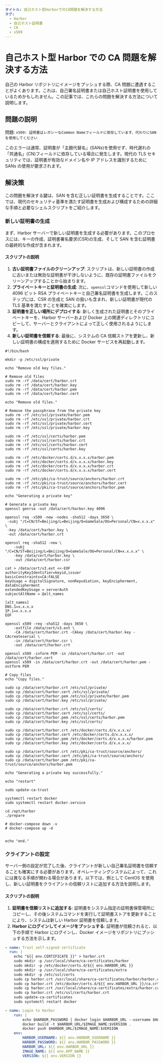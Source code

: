 ```yaml
---
タイトル: 自己ホスト型HarborでのCA問題を解決する方法
タグ:
  - Harbor
  - 自己ホスト証明書
  - CA
  - x509
---
```


# 自己ホスト型 Harbor での CA 問題を解決する方法

自己の Harbor リポジトリにイメージをプッシュする際、CA 問題に遭遇することがよくあります。これは、自己署名証明書または自己ホスト証明書を使用しているためかもしれません。この記事では、これらの問題を解決する方法について説明します。

## 問題の説明

問題: `x509: 証明書はレガシーなCommon Nameフィールドに依存しています、代わりにSANを使用してください`

このエラーは通常、証明書が「主題代替名」(SANs)を使用せず、時代遅れの「共通名」(CN)フィールドに依存している場合に発生します。現代の TLS セキュリティでは、証明書が有効なドメイン名や IP アドレスを識別するために SANs の使用が要求されます。

## 解決策

この問題を解決する鍵は、SAN を含む正しい証明書を生成することです。ここでは、現代のセキュリティ基準を満たす証明書を生成および構成するための詳細な手順と必要なシェルスクリプトをご紹介します。

### 新しい証明書の生成

まず、Harbor サーバーで新しい証明書を生成する必要があります。このプロセスには、キーの作成、証明書署名要求(CSR)の生成、そして SAN を含む証明書の最終的な作成が含まれます。

#### スクリプトの説明

1. **古い証明書ファイルのクリーンアップ**: スクリプトは、新しい証明書の作成に古いまたは無効な証明書が干渉しないように、既存の証明書ファイルをクリーンアップすることから始まります。
2. **プライベートキーと証明書の生成**: 次に、`openssl`コマンドを使用して新しい 4096 ビット RSA プライベートキーと自己署名証明書を生成します。このステップには、CSR の生成と SAN の扱いも含まれ、新しい証明書が現代の TLS 基準を満たすことを確実にします。
3. **証明書を正しい場所にデプロイする**: 新しく生成された証明書とそのプライベートキーを、Harbor サーバーおよび Docker 上の関連ディレクトリにコピーして、サーバーとクライアントによって正しく使用されるようにします。
4. **新しい証明書を信頼する**: 最後に、システムの CA 信頼ストアを更新し、新しい証明書の構成を適用するために Docker サービスを再起動します。

```shell
#!/bin/bash

mkdir -p /etc/ssl/private

echo "Remove old key files."

# Remove old files
sudo rm -rf /data/cert/harbor.crt
sudo rm -rf /data/cert/harbor.key
sudo rm -rf /data/cert/harbor.pem
sudo rm -rf /data/cert/harbor.cert

echo "Remove old files."

# Remove the passphrase from the private key
sudo rm -rf /etc/ssl/private/harbor.pem
sudo rm -rf /etc/ssl/private/harbor.crt
sudo rm -rf /etc/ssl/private/harbor.cert
sudo rm -rf /etc/ssl/private/harbor.key

sudo rm -rf /etc/ssl/certs/harbor.pem
sudo rm -rf /etc/ssl/certs/harbor.crt
sudo rm -rf /etc/ssl/certs/harbor.cert
sudo rm -rf /etc/ssl/certs/harbor.key

sudo rm -rf /etc/docker/certs.d/x.x.x.x/harbor.pem
sudo rm -rf /etc/docker/certs.d/x.x.x.x/harbor.key
sudo rm -rf /etc/docker/certs.d/x.x.x.x/harbor.crt
sudo rm -rf /etc/docker/certs.d/x.x.x.x/harbor.cert

sudo rm -rf /etc/pki/ca-trust/source/anchors/harbor.crt
sudo rm -rf /etc/pki/ca-trust/source/anchors/harbor.cert
sudo rm -rf /etc/pki/ca-trust/source/anchors/harbor.pem

echo "Generating a private key"

# Generate a private key
openssl genrsa -out /data/cert/harbor.key 4096

openssl req -x509 -new -nodes -sha512 -days 3650 \
 -subj "/C=CN/ST=Beijing/L=Beijing/O=GameSale/OU=Personal/CN=x.x.x.x" \
 -key /data/cert/harbor.key \
 -out /data/cert/harbor.crt

openssl req -sha512 -new \
    -subj "/C=CN/ST=Beijing/L=Beijing/O=GameSale/OU=Personal/CN=x.x.x.x" \
    -key /data/cert/harbor.key \
    -out /data/cert/harbor.csr

cat > /data/cert/v3.ext <<-EOF
authorityKeyIdentifier=keyid,issuer
basicConstraints=CA:FALSE
keyUsage = digitalSignature, nonRepudiation, keyEncipherment, dataEncipherment
extendedKeyUsage = serverAuth
subjectAltName = @alt_names

[alt_names]
DNS.1=x.x.x.x
IP.1=x.x.x.x
EOF

openssl x509 -req -sha512 -days 3650 \
    -extfile /data/cert/v3.ext \
    -CA /data/cert/harbor.crt -CAkey /data/cert/harbor.key -CAcreateserial \
    -in /data/cert/harbor.csr \
    -out /data/cert/harbor.crt

openssl x509 -inform PEM -in /data/cert/harbor.crt -out /data/cert/harbor.cert
openssl x509 -in /data/cert/harbor.crt -out /data/cert/harbor.pem -outform PEM

# Copy files
echo "Copy files."

sudo cp /data/cert/harbor.crt /etc/ssl/private/
sudo cp /data/cert/harbor.cert /etc/ssl/private/
sudo cp /data/cert/harbor.pem /etc/ssl/private/harbor.pem
sudo cp /data/cert/harbor.key /etc/ssl/private/

sudo cp /data/cert/harbor.crt /etc/ssl/certs/
sudo cp /data/cert/harbor.cert /etc/ssl/certs/
sudo cp /data/cert/harbor.pem /etc/ssl/certs/harbor.pem
sudo cp /data/cert/harbor.key /etc/ssl/certs/

sudo cp /data/cert/harbor.crt /etc/docker/certs.d/x.x.x.x/
sudo cp /data/cert/harbor.cert /etc/docker/certs.d/x.x.x.x/
sudo cp /data/cert/harbor.pem /etc/docker/certs.d/x.x.x.x/harbor.pem
sudo cp /data/cert/harbor.key /etc/docker/certs.d/x.x.x.x/

sudo cp /data/cert/harbor.crt /etc/pki/ca-trust/source/anchors/
sudo cp /data/cert/harbor.cert /etc/pki/ca-trust/source/anchors/
sudo cp /data/cert/harbor.pem /etc/pki/ca-trust/source/anchors/harbor.pem

echo "Generating a private key successfully."

echo "restart"

sudo update-ca-trust

systemctl restart docker
sudo systemctl restart docker.service

cd /opt/harbor
./prepare

# docker-compose down -v
# docker-compose up -d


echo "end."
```

### クライアントの設定

サーバー側の設定が完了した後、クライアントが新しい自己署名証明書を信頼することも確実にする必要があります。オペレーティングシステムによって、これには異なる手順が関わる場合があります。以下では、例として CentOS を使用し、新しい証明書をクライアントの信頼リストに追加する方法を説明します。

#### スクリプトの説明

1. **証明書を信頼リストに追加する**: 証明書をシステム指定の証明書保管場所にコピーし、その後システムコマンドを実行して証明書ストアを更新することにより、システムは新しい Harbor 証明書を信頼します。
2. **Harbor にログインしてイメージをプッシュする**: 証明書が信頼されると、以下の手順で Harbor にログインし、Docker イメージをリポジトリにプッシュする方法を示します。

```yaml
- name: Trust self-signed certificate
  run: |
    echo "${{ env.CERTIFICATE }}" > harbor.crt
    sudo mkdir -p /usr/local/share/ca-certificates/harbor
    sudo mkdir -p /etc/docker/certs.d/${{ env.HARBOR_URL }}
    sudo mkdir -p /usr/local/share/ca-certificates/extra
    sudo mkdir -p /etc/ssl/certs
    sudo cp harbor.crt /usr/local/share/ca-certificates/harbor/harbor.crt
    sudo cp harbor.crt /etc/docker/certs.d/${{ env.HARBOR_URL }}/ca.crt
    sudo cp harbor.crt /usr/local/share/ca-certificates/extra/harbor.crt
    sudo cp harbor.crt /etc/ssl/certs/harbor.crt
    sudo update-ca-certificates
    sudo systemctl restart docker

- name: Login to Harbor
    run: |
        echo $HARBOR_PASSWORD | docker login $HARBOR_URL --username $HARBOR_USERNAME --password-stdin
        docker build -t $HARBOR_URL/$IMAGE_NAME:$VERSION .
        docker push $HARBOR_URL/$IMAGE_NAME:$VERSION
    env:
        HARBOR_USERNAME: ${{ env.HARBOR_USERNAME }}
        HARBOR_PASSWORD: ${{ env.HARBOR_PASSWORD }}
        HARBOR_URL: ${{ env.HARBOR_URL }}
        IMAGE_NAME: ${{ env.APP_NAME }}
        VERSION: ${{ env.VERSION }}
```
